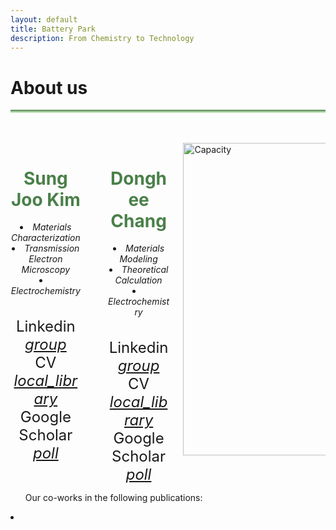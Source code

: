 ```yaml
---
layout: default
title: Battery Park
description: From Chemistry to Technology
---
```


<html>
  <head>
    <title>Google Icons</title>
    <meta name="viewport" content="width=device-width, initial-scale=1">
    <link href="https://fonts.googleapis.com/icon?family=Material+Icons" rel="stylesheet">
  </head>
  <body>
    <h1> About us <i class="arrow right"></i></h1>
    <hr style="background: linear-gradient(#4a8049, #d8f5d0); height: 5px; border: none;">
    <br>
    <br>
    <div class="columns">
      <div class="column" style="text-align:center;">
        <h1 style="color: #4a8049;"><b>Sung Joo Kim</b></h1>
        <li><i>Materials Characterization</i></li>
        <li><i>Transmission Electron Microscopy</i></li>
        <li><i>Electrochemistry</i></li>
        <br><br>
        <div style="font-size:24px"> Linkedin
          <a href="https://www.linkedin.com/in/sungjookim/">
            <i class="material-icons" style="font-size:24px">group</i>  
          </a>
        </div>
        <div style="font-size:24px"> CV
          <a href="https://drive.google.com/file/d/1S28-gOSSczeEh3iH7mnnHCyd7GD9VnLg/preview">
            <i class="material-icons" style="font-size:24px">local_library</i>  
          </a>
        </div>
        <div style="font-size:24px"> Google Scholar
          <a href="https://scholar.google.com/citations?user=a_DrrJ0AAAAJ">
            <i class="material-icons" style="font-size:24px">poll</i>  
          </a>
        </div>
      </div> 
      <div container>
        <div class="vl"></div>
      </div> 
      <div class="column" style="text-align:center;">
        <h1 style="color: #4a8049;"><b>Donghee Chang</b></h1>
        <li><i>Materials Modeling</i></li>
        <li><i>Theoretical Calculation</i></li>
        <li><i>Electrochemistry</i></li>
        <br><br>
        <div style="font-size:24px"> Linkedin
          <a href="https://www.linkedin.com/in/dongheechang/">
            <i class="material-icons" style="font-size:24px">group</i>  
          </a>
        </div> 
        <div style="font-size:24px"> CV
          <a href="https://drive.google.com/file/d/1zsogiv2FFY0L2Xrpi4f5B6Nbpc5V-RSu/preview">
            <i class="material-icons" style="font-size:24px">local_library</i>  
          </a>
        </div>   
        <div style="font-size:24px"> Google Scholar
          <a href="https://scholar.google.com/citations?hl=en&user=FygpjYEAAAAJ">
            <i class="material-icons" style="font-size:24px">poll</i>  
          </a>
        </div>
      </div>
      <div class="column">
        <img src='https://github.com/donghee1025/Battery-Park/blob/main2/masthead/Jihoon%20drawing.jpg?raw=true' alt="Capacity" style="width:500px; height:auto;">
      </div>
    </div>
    <div>
      <ul>Our co-works in the following publications:</ul>
      <li> </li>
    </div>
  </body>
</html>




